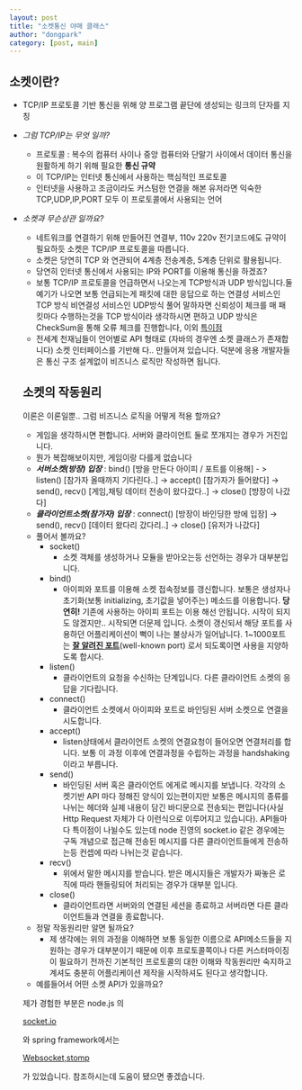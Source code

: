 ```yaml
---
layout: post
title: "소켓통신 야매 클래스"
author: "dongpark"
category: [post, main]
---
```


## 소켓이란?

- TCP/IP 프로토콜 기반 통신을 위해 양 프로그램 끝단에 생성되는 링크의 단자를 지칭
- *그럼 TCP/IP는 무엇 일까?*
    - 프로토콜 : 복수의 컴퓨터 사이나 중앙 컴퓨터와 단말기 사이에서 데이터 통신을 원활하게 하기 위해 필요한 **통신 규약**
    - 이 TCP/IP는 인터넷 통신에서 사용하는 핵심적인 프로토콜
    - 인터넷을 사용하고 조금이라도 커스텀한 연결을 해본 유저라면 익숙한 TCP,UDP,IP,PORT 모두 이 프로토콜에서 사용되는 언어
- *소켓과 무슨상관 일까요?*
    - 네트워크를 연결하기 위해 만들어진 연결부, 110v 220v 전기코드에도 규약이 필요하듯 소켓은 TCP/IP 프로토콜을 따릅니다.
    - 소켓은 당연히 TCP 와 연관되어 4계층 전송계층, 5계층 단위로 활용됩니다.
    - 당연히 인터넷 통신에서 사용되는 IP와 PORT를 이용해 통신을 하겠죠?
    - 보통 TCP/IP 프로토콜을 언급하면서 나오는게 TCP방식과 UDP 방식입니다.둘 예기가 나오면 보통 언급되는게 패킷에 대한 응답으로 하는 연결성 서비스인 TCP 방식 비연결성 서비스인 UDP방식 풀어 말하자면 신뢰성이 체크를 매 패킷마다 수행하는것을 TCP 방식이라 생각하시면 편하고 UDP 방식은 CheckSum을 통해 오류 체크를 진행합니다, 이외 [특이점](https://mangkyu.tistory.com/15)
    - 전세계 천재님들이 언어별로 API 형태로 (자바의 경우엔 소켓 클래스가 존재합니다) 소켓 인터페이스를 기반해 다.. 만들어져 있습니다. 덕분에 응용 개발자들은 통신 구조 설계없이 비즈니스 로직만 작성하면 됩니다.
    
    ## 소켓의 작동원리
    
    이론은 이론일뿐.. 그럼 비즈니스 로직을 어떻게 적용 할까요?

    - 게임을 생각하시면 편합니다. 서버와 클라이언트 둘로 쪼개지는 경우가 거진입니다.
    - 뭔가 복잡해보이지만, 게임이랑 다를게 없습니다
    - ***서버소켓(방장) 입장*** : bind() [방을 만든다 아이피 / 포트를 이용해] - > listen() [참가자 올때까지 기다린다..] -> accept() [참가자가 들어왔다] -> send(), recv() [게임,채팅 데이터 전송이 왔다갔다..] -> close() [방장이 나갔다]
    - ***클라이언트소켓(참가자) 입장*** : connect() [방장이 바인딩한 방에 입장] -> send(), recv() [데이터 왔다리 갔다리..] -> close() [유저가 나갔다]
    - 풀어서 볼까요?
        - socket()
            - 소켓 객체를 생성하거나 모듈을 받아오는등 선언하는 경우가 대부분입니다.
        - bind()
            - 아이피와 포트를 이용해 소켓 접속정보를 갱신합니다. 보통은 생성자나 초기화(보통 initializing, 초기값을 넣어주는) 메소드를 이용합니다. **당연히!** 기존에 사용하는 아이피 포트는 이용 해선 안됩니다. 시작이 되지도 않겠지만.. 시작되면 더문제 입니다. 소켓이 갱신되서 해당 포트를 사용하던 어플리케이션이 뻑이 나는 불상사가 일어납니다. 1~1000포트는 **[잘 알려진 포트](https://ko.wikipedia.org/wiki/TCP/UDP%EC%9D%98_%ED%8F%AC%ED%8A%B8_%EB%AA%A9%EB%A1%9D)**(well-known port) 로서 되도록이면 사용을 지양하도록 합시다.
        - listen()
            - 클라이언트의 요청을 수신하는 단계입니다. 다른 클라이언트 소켓의 응답을 기다립니다.
        - connect()
            - 클라이언트 소켓에서 아이피와 포트로 바인딩된 서버 소켓으로 연결을 시도합니다.
        - accept()
            - listen상태에서 클라이언트 소켓의 연결요청이 들어오면 연결처리를 합니다. 보통 이 과정 이후에 연결과정을 수립하는 과정을 handshaking 이라고 부릅니다.
        - send()
            - 바인딩된 서버 혹은 클라이언트 에게로 메시지를 보냅니다. 각각의 소켓기반 API 마다 정해진 양식이 있는편이지만 보통은 메시지의 종류를 나뉘는 헤더와 실제 내용이 담긴 바디문으로 전송되는 편입니다(사실 Http Request 자체가 다 이런식으로 이루어지고 있습니다). API들마다 특이점이 나뉠수도 있는데 node 진영의 socket.io 같은 경우에는 구독 개념으로 접근해 전송된 메시지를 다른 클라이언트들에게 전송하는등 컨셉에 따라 나뉘는것 같습니다.
        - recv()
            - 위에서 말한 메시지를 받습니다. 받은 메시지들은 개발자가 짜놓은 로직에 따라 핸들링되어 처리되는 경우가 대부분 입니다.
        - close()
            - 클라이언트라면 서버와의 연결된 세션을 종료하고 서버라면 다른 클라이언트들과 연결을 종료합니다.
    - 정말 작동원리만 알면 될까요?
        - 제 생각에는 위의 과정을 이해하면 보통 동일한 이름으로 API메소드들을 지원하는 경우가 대부분이기 때문에 이후 프로토콜쪽이나 다른 커스터마이징이 필요하기 전까진 기본적인 프로토콜의 대한 이해와 작동원리만 숙지하고 계셔도 충분히 어플리케이션 제작을 시작하셔도 된다고 생각합니다.
    - 예를들어서 어떤 소켓 API가 있을까요?
    
    제가 경험한 부분은 node.js 의
    
    [socket.io](https://socket.io/docs/)
    
    와 spring framework에서는
    
    [Websocket,stomp](https://www.egovframe.go.kr/wiki/doku.php?id=egovframework:rte3.5:ptl:stomp)
    
    가 있었습니다. 참조하시는데 도움이 됐으면 좋겠습니다.


